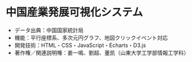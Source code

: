 # 中国産業発展可視化システム
- データ出典：中国国家統計局
- 機能：平行座標系、多次元円グラフ、地図クリックイベント対応
- 開発技術：HTML・CSS・JavaScript・Echarts・D3.js
- 著作権／関連説明権：姜一鳴、劉超、董凯（山東大学工学部情報工学科）
